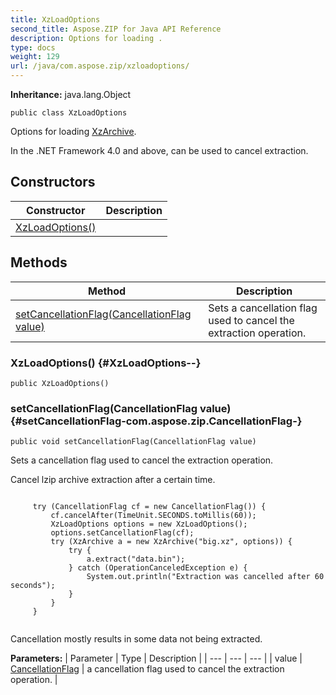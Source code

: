 ```yaml
---
title: XzLoadOptions
second_title: Aspose.ZIP for Java API Reference
description: Options for loading .
type: docs
weight: 129
url: /java/com.aspose.zip/xzloadoptions/
---
```


**Inheritance:**
java.lang.Object
```
public class XzLoadOptions
```

Options for loading [XzArchive](../../com.aspose.zip/xzarchive).

In the .NET Framework 4.0 and above, can be used to cancel extraction.
## Constructors

| Constructor | Description |
| --- | --- |
| [XzLoadOptions()](#XzLoadOptions--) |  |
## Methods

| Method | Description |
| --- | --- |
| [setCancellationFlag(CancellationFlag value)](#setCancellationFlag-com.aspose.zip.CancellationFlag-) | Sets a cancellation flag used to cancel the extraction operation. |
### XzLoadOptions() {#XzLoadOptions--}
```
public XzLoadOptions()
```


### setCancellationFlag(CancellationFlag value) {#setCancellationFlag-com.aspose.zip.CancellationFlag-}
```
public void setCancellationFlag(CancellationFlag value)
```


Sets a cancellation flag used to cancel the extraction operation.

Cancel lzip archive extraction after a certain time.

```

     try (CancellationFlag cf = new CancellationFlag()) {
         cf.cancelAfter(TimeUnit.SECONDS.toMillis(60));
         XzLoadOptions options = new XzLoadOptions();
         options.setCancellationFlag(cf);
         try (XzArchive a = new XzArchive("big.xz", options)) {
             try {
                 a.extract("data.bin");
             } catch (OperationCanceledException e) {
                 System.out.println("Extraction was cancelled after 60 seconds");
             }
         }
     }
 
```

Cancellation mostly results in some data not being extracted.

**Parameters:**
| Parameter | Type | Description |
| --- | --- | --- |
| value | [CancellationFlag](../../com.aspose.zip/cancellationflag) | a cancellation flag used to cancel the extraction operation. |

